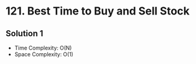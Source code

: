 # 121. Best Time to Buy and Sell Stock
## Solution 1
* Time Complexity: O(N)
* Space Complexity: O(1)